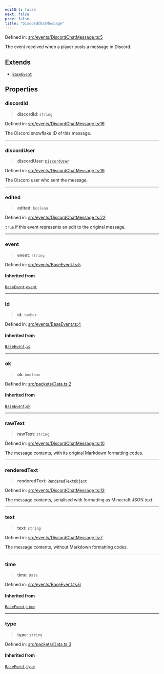 ```yaml
---
editUrl: false
next: false
prev: false
title: "DiscordChatMessage"
---
```


Defined in: [src/events/DiscordChatMessage.ts:5](https://github.com/ReconnectedCC/ReconnectedChat/blob/11808a4ccf9a9a1ccda66cd61ef3e2ee6db98c33/src/events/DiscordChatMessage.ts#L5)

The event received when a player posts a message in Discord.

## Extends

- [`BaseEvent`](/ReconnectedChat/interfaces/baseevent/)

## Properties

### discordId

> **discordId**: `string`

Defined in: [src/events/DiscordChatMessage.ts:16](https://github.com/ReconnectedCC/ReconnectedChat/blob/11808a4ccf9a9a1ccda66cd61ef3e2ee6db98c33/src/events/DiscordChatMessage.ts#L16)

The Discord snowflake ID of this message.

***

### discordUser

> **discordUser**: [`DiscordUser`](/ReconnectedChat/interfaces/discorduser/)

Defined in: [src/events/DiscordChatMessage.ts:19](https://github.com/ReconnectedCC/ReconnectedChat/blob/11808a4ccf9a9a1ccda66cd61ef3e2ee6db98c33/src/events/DiscordChatMessage.ts#L19)

The Discord user who sent the message.

***

### edited

> **edited**: `boolean`

Defined in: [src/events/DiscordChatMessage.ts:22](https://github.com/ReconnectedCC/ReconnectedChat/blob/11808a4ccf9a9a1ccda66cd61ef3e2ee6db98c33/src/events/DiscordChatMessage.ts#L22)

`true` if this event represents an edit to the original message.

***

### event

> **event**: `string`

Defined in: [src/events/BaseEvent.ts:5](https://github.com/ReconnectedCC/ReconnectedChat/blob/11808a4ccf9a9a1ccda66cd61ef3e2ee6db98c33/src/events/BaseEvent.ts#L5)

#### Inherited from

[`BaseEvent`](/ReconnectedChat/interfaces/baseevent/).[`event`](/ReconnectedChat/interfaces/baseevent/#event)

***

### id

> **id**: `number`

Defined in: [src/events/BaseEvent.ts:4](https://github.com/ReconnectedCC/ReconnectedChat/blob/11808a4ccf9a9a1ccda66cd61ef3e2ee6db98c33/src/events/BaseEvent.ts#L4)

#### Inherited from

[`BaseEvent`](/ReconnectedChat/interfaces/baseevent/).[`id`](/ReconnectedChat/interfaces/baseevent/#id)

***

### ok

> **ok**: `boolean`

Defined in: [src/packets/Data.ts:2](https://github.com/ReconnectedCC/ReconnectedChat/blob/11808a4ccf9a9a1ccda66cd61ef3e2ee6db98c33/src/packets/Data.ts#L2)

#### Inherited from

[`BaseEvent`](/ReconnectedChat/interfaces/baseevent/).[`ok`](/ReconnectedChat/interfaces/baseevent/#ok)

***

### rawText

> **rawText**: `string`

Defined in: [src/events/DiscordChatMessage.ts:10](https://github.com/ReconnectedCC/ReconnectedChat/blob/11808a4ccf9a9a1ccda66cd61ef3e2ee6db98c33/src/events/DiscordChatMessage.ts#L10)

The message contents, with its original Markdown formatting codes.

***

### renderedText

> **renderedText**: [`RenderedTextObject`](/ReconnectedChat/interfaces/renderedtextobject/)

Defined in: [src/events/DiscordChatMessage.ts:13](https://github.com/ReconnectedCC/ReconnectedChat/blob/11808a4ccf9a9a1ccda66cd61ef3e2ee6db98c33/src/events/DiscordChatMessage.ts#L13)

The message contents, serialised with formatting as Minecraft JSON text.

***

### text

> **text**: `string`

Defined in: [src/events/DiscordChatMessage.ts:7](https://github.com/ReconnectedCC/ReconnectedChat/blob/11808a4ccf9a9a1ccda66cd61ef3e2ee6db98c33/src/events/DiscordChatMessage.ts#L7)

The message contents, without Markdown formatting codes.

***

### time

> **time**: `Date`

Defined in: [src/events/BaseEvent.ts:6](https://github.com/ReconnectedCC/ReconnectedChat/blob/11808a4ccf9a9a1ccda66cd61ef3e2ee6db98c33/src/events/BaseEvent.ts#L6)

#### Inherited from

[`BaseEvent`](/ReconnectedChat/interfaces/baseevent/).[`time`](/ReconnectedChat/interfaces/baseevent/#time)

***

### type

> **type**: `string`

Defined in: [src/packets/Data.ts:3](https://github.com/ReconnectedCC/ReconnectedChat/blob/11808a4ccf9a9a1ccda66cd61ef3e2ee6db98c33/src/packets/Data.ts#L3)

#### Inherited from

[`BaseEvent`](/ReconnectedChat/interfaces/baseevent/).[`type`](/ReconnectedChat/interfaces/baseevent/#type)
